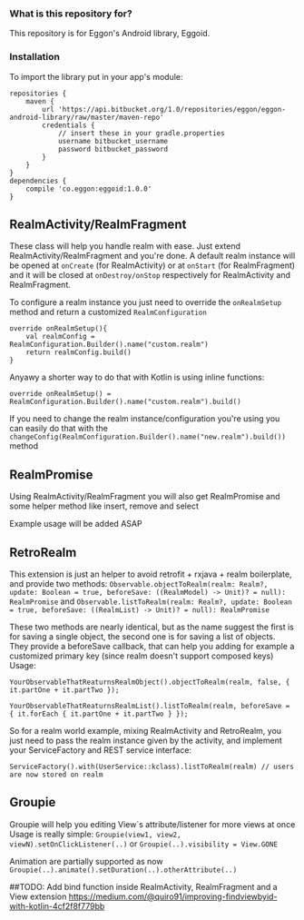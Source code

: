 ### What is this repository for? ### 

This repository is for Eggon's Android library, Eggoid. 

### Installation ### 

To import the library put in your app's module: 
```
repositories { 
    maven { 
        url 'https://api.bitbucket.org/1.0/repositories/eggon/eggon-android-library/raw/master/maven-repo' 
        credentials { 
            // insert these in your gradle.properties
            username bitbucket_username
            password bitbucket_password
        } 
    } 
} 
dependencies { 
    compile 'co.eggon:eggoid:1.0.0'
}
```

## RealmActivity/RealmFragment

These class will help you handle realm with ease. Just extend RealmActivity/RealmFragment and you're done.
A default realm instance will be opened at `onCreate` (for RealmActivity) or at `onStart` (for RealmFragment) and it will be closed at `onDestroy/onStop` respectively for RealmActivity and RealmFragment.

To configure a realm instance you just need to override the `onRealmSetup` method and return a customized `RealmConfiguration`

```
override onRealmSetup(){
    val realmConfig = RealmConfiguration.Builder().name("custom.realm")
    return realmConfig.build()
}
```

Anyawy a shorter way to do that with Kotlin is using inline functions:
```
override onRealmSetup() = RealmConfiguration.Builder().name("custom.realm").build()
```

If you need to change the realm instance/configuration you're using you can easily do that with the `changeConfig(RealmConfiguration.Builder().name("new.realm").build())` method

## RealmPromise
Using RealmActivity/RealmFragment you will also get RealmPromise and some helper method like insert, remove and select

Example usage will be added ASAP

## RetroRealm

This extension is just an helper to avoid retrofit + rxjava + realm boilerplate, and provide two methods:
`Observable.objectToRealm(realm: Realm?, update: Boolean = true, beforeSave: ((RealmModel) -> Unit)? = null): RealmPromise`
and
`Observable.listToRealm(realm: Realm?, update: Boolean = true, beforeSave: ((RealmList) -> Unit)? = null): RealmPromise`

These two methods are nearly identical, but as the name suggest the first is for saving a single object, the second one is for saving a list of objects.
They provide a beforeSave callback, that can help you adding for example a customized primary key (since realm doesn't support composed keys)
Usage:
```
YourObservableThatReaturnsRealmObject().objectToRealm(realm, false, { it.partOne + it.partTwo });

YourObservableThatReaturnsRealmList().listToRealm(realm, beforeSave = { it.forEach { it.partOne + it.partTwo } });
```

So for a realm world example, mixing RealmActivity and RetroRealm, you just need to pass the realm instance given by the activity, and implement your ServiceFactory and REST service interface:

```
ServiceFactory().with(UserService::kclass).listToRealm(realm) // users are now stored on realm
```

## Groupie

Groupie will help you editing View´s attribute/listener for more views at once
Usage is really simple:
`Groupie(view1, view2, viewN).setOnClickListener(..)`
or
`Groupie(..).visibility = View.GONE`

Animation are partially supported as now
`Groupie(..).animate().setDuration(..).otherAttribute(..)`

##TODO: Add bind function inside RealmActivity, RealmFragment and a View extension
https://medium.com/@quiro91/improving-findviewbyid-with-kotlin-4cf2f8f779bb